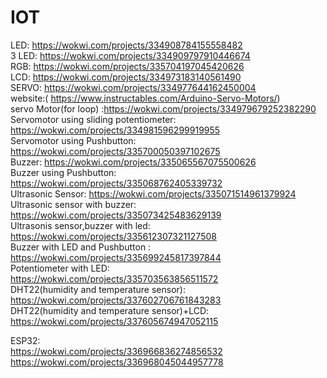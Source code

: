 # IOT
LED:
https://wokwi.com/projects/334908784155558482<br>
3 LED:
https://wokwi.com/projects/334909797910446674<br>
RGB: 
https://wokwi.com/projects/335704197045420626<br>
LCD:
https://wokwi.com/projects/334973183140561490<br>
SERVO:
https://wokwi.com/projects/334977644162450004<br>website:( https://www.instructables.com/Arduino-Servo-Motors/)<br>
servo Motor(for loop)
:https://wokwi.com/projects/334979679252382290<br>
Servomotor using sliding potentiometer: 
https://wokwi.com/projects/334981596299919955<br>
Servomotor using Pushbutton:
https://wokwi.com/projects/335700050397102675<br>
Buzzer:
https://wokwi.com/projects/335065567075500626<br>
Buzzer using Pushbutton:
https://wokwi.com/projects/335068762405339732<br>
Ultrasonic Sensor: 
https://wokwi.com/projects/335071514961379924<br>
Ultrasonic sensor with buzzer:  
https://wokwi.com/projects/335073425483629139<br>
Ultrasonis sensor,buzzer with led:
https://wokwi.com/projects/335612307321127508<br>
Buzzer with LED and Pushbutton : 
https://wokwi.com/projects/335699245817397844<br>
Potentiometer with LED:          
https://wokwi.com/projects/335703563856511572
<br>
DHT22(humidity and temperature sensor):
https://wokwi.com/projects/337602706761843283<br>
DHT22(humidity and temperature sensor)+LCD:
https://wokwi.com/projects/337605674947052115

   
ESP32:<br>
https://wokwi.com/projects/336966836274856532<br>
https://wokwi.com/projects/336968045044957778<br>
